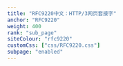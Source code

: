 ```yaml
---
title: "RFC9220中文：HTTP/3网页套接字"
anchor: "RFC9220"
weight: 400
rank: "sub_page"
siteColour: "rfc9220"
customCss: ["css/RFC9220.css"]
subpage: "enabled"
---
```

